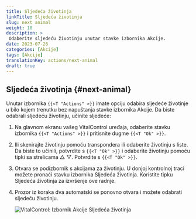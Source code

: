 ```yaml
---
title: Sljedeća životinja
linkTitle: Sljedeća životinja
slug: next animal
weight: 10
description: >
 Odaberite sljedeću životinju unutar stavke izbornika Akcije.
date: 2023-07-26
categories: [Akcije]
tags: [Akcije]
translationKey: actions/next-animal
draft: true
---
```

## Sljedeća životinja {#next-animal}

Unutar izbornika `{{<T "Actions" >}}` imate opciju odabira sljedeće životinje u bilo kojem trenutku bez napuštanja stavke izbornika Akcije. Da biste odabrali sljedeću životinju, učinite sljedeće:

1. Na glavnom ekranu vašeg VitalControl uređaja, odaberite stavku izbornika `{{<T "Actions" >}}` i pritisnite dugme `{{<T "Ok" >}}`.

2. Ili skenirajte životinju pomoću transpondera ili odaberite životinju s liste. Da biste to učinili, potvrdite s `{{<T "Ok" >}}` i odaberite životinju pomoću tipki sa strelicama △ ▽. Potvrdite s `{{<T "Ok" >}}`.

3. Otvara se podizbornik s akcijama za životinju. U donjoj kontrolnoj traci možete pronaći stavku izbornika Sljedeća životinja. Koristite tipku Sljedeća životinja za izvršenje ove radnje.

4. Prozor iz koraka dva automatski se ponovno otvara i možete odabrati sljedeću životinju.

    ![VitalControl: Izbornik Akcije Sljedeća životinja](../images/nextanimal.png "Odaberite sljedeću životinju")
    
